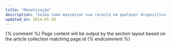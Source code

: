 ```yaml
---
title: "Monetização"
description: "Saiba como maximizar sua receita em qualquer dispositivo. Aprimore a experiência de usuário e receba seu pagamento."
updated_on: 2014-05-29
---
```


{% comment %}
Page content will be output by the section layout based on the article collection matching page.id
{% endcomment %}


